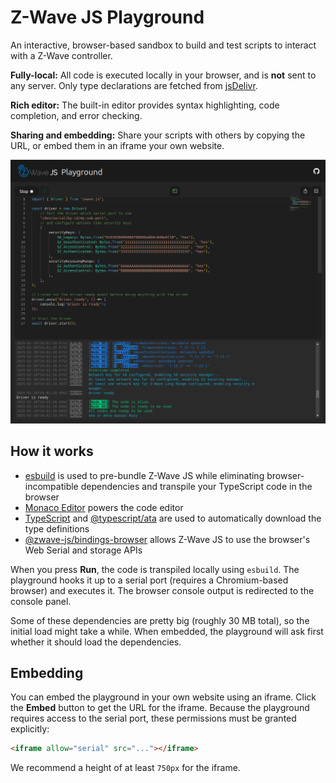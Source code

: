 # Z-Wave JS Playground

An interactive, browser-based sandbox to build and test scripts to interact with a Z-Wave controller.

**Fully-local:** All code is executed locally in your browser, and is **not** sent to any server. Only type declarations are fetched from [jsDelivr](https://www.jsdelivr.com/).

**Rich editor:** The built-in editor provides syntax highlighting, code completion, and error checking.

**Sharing and embedding:** Share your scripts with others by copying the URL, or embed them in an iframe your own website.

![Screenshot](./docs/screenshot.png)

## How it works

- [esbuild](https://esbuild.github.io/) is used to pre-bundle Z-Wave JS while eliminating browser-incompatible dependencies and transpile your TypeScript code in the browser
- [Monaco Editor](https://microsoft.github.io/monaco-editor/) powers the code editor
- [TypeScript](https://www.npmjs.com/package/typescript) and [@typescript/ata](https://www.npmjs.com/package/@typescript/ata) are used to automatically download the type definitions
- [@zwave-js/bindings-browser](https://www.npmjs.com/package/@zwave-js/bindings-browser) allows Z-Wave JS to use the browser's Web Serial and storage APIs

When you press **Run**, the code is transpiled locally using `esbuild`. The playground hooks it up to a serial port (requires a Chromium-based browser) and executes it. The browser console output is redirected to the console panel.

Some of these dependencies are pretty big (roughly 30 MB total), so the initial load might take a while. When embedded, the playground will ask first whether it should load the dependencies.

## Embedding

You can embed the playground in your own website using an iframe. Click the **Embed** button to get the URL for the iframe. Because the playground requires access to the serial port, these permissions must be granted explicitly:
```html
<iframe allow="serial" src="..."></iframe>
```

We recommend a height of at least `750px` for the iframe.